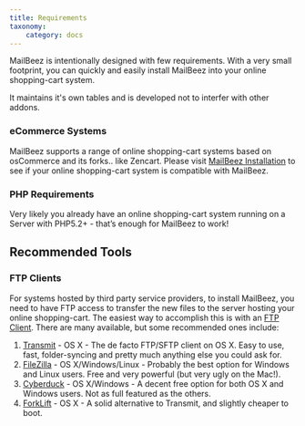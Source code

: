 ```yaml
---
title: Requirements
taxonomy:
    category: docs
---
```


MailBeez is intentionally designed with few requirements. With a very small footprint, you can quickly and easily install MailBeez into your online shopping-cart system.  

It maintains it's own tables and is developed not to interfer with other addons.

### eCommerce Systems

MailBeez supports a range of online shopping-cart systems based on osCommerce and its forks.. like Zencart. Please visit
[MailBeez Installation](/documentation/installation) to see if your online shopping-cart system is compatible with MailBeez.



### PHP Requirements

Very likely you already have an online shopping-cart system running on a Server with PHP5.2+ - that’s enough for MailBeez to work!



## Recommended Tools


### FTP Clients

For systems hosted by third party service providers, to install MailBeez, you need to have FTP access to transfer the new files to the server hosting your online shopping-cart. The easiest way to accomplish this is with an [FTP Client](http://en.wikipedia.org/wiki/File_Transfer_Protocol).  There are many available, but some recommended ones include:

1. [Transmit](http://panic.com/transmit/) - OS X - The de facto FTP/SFTP client on OS X.  Easy to use, fast, folder-syncing and pretty much anything else you could ask for.
2. [FileZilla](https://filezilla-project.org/) - OS X/Windows/Linux - Probably the best option for Windows and Linux users. Free and very powerful (but very ugly on the Mac!).
3. [Cyberduck](http://cyberduck.io/) - OS X/Windows - A decent free option for both OS X and Windows users.  Not as full featured as the others.
4. [ForkLift](http://www.binarynights.com/forklift/) - OS X - A solid alternative to Transmit, and slightly cheaper to boot.


